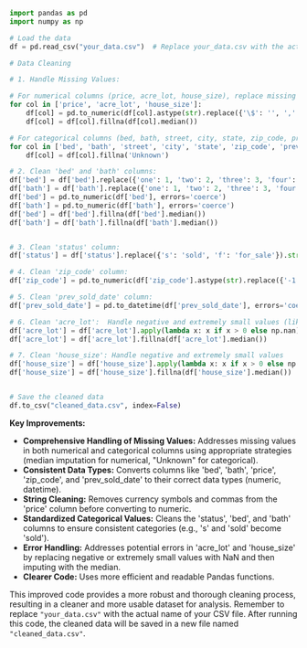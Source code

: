 ```python
import pandas as pd
import numpy as np

# Load the data
df = pd.read_csv("your_data.csv")  # Replace your_data.csv with the actual filename

# Data Cleaning

# 1. Handle Missing Values:

# For numerical columns (price, acre_lot, house_size), replace missing values with the median.
for col in ['price', 'acre_lot', 'house_size']:
    df[col] = pd.to_numeric(df[col].astype(str).replace({'\$': '', ',': ''}, regex=True), errors='coerce')  # Convert to numeric, handling currency symbols and commas
    df[col] = df[col].fillna(df[col].median())

# For categorical columns (bed, bath, street, city, state, zip_code, prev_sold_date), replace missing values with "Unknown".
for col in ['bed', 'bath', 'street', 'city', 'state', 'zip_code', 'prev_sold_date']:
    df[col] = df[col].fillna('Unknown')

# 2. Clean 'bed' and 'bath' columns:
df['bed'] = df['bed'].replace({'one': 1, 'two': 2, 'three': 3, 'four': 4, 'five': 5, 'six': 6, 'seven': 7, 'eight': 8, 'nine': 9, 'ten': 10, 'eleven': 11, 'twelve': 12}).astype(str)
df['bath'] = df['bath'].replace({'one': 1, 'two': 2, 'three': 3, 'four': 4, 'five': 5, 'six': 6, 'seven': 7, 'eight': 8, 'nine': 9, 'ten': 10}).astype(str)
df['bed'] = pd.to_numeric(df['bed'], errors='coerce')
df['bath'] = pd.to_numeric(df['bath'], errors='coerce')
df['bed'] = df['bed'].fillna(df['bed'].median())
df['bath'] = df['bath'].fillna(df['bath'].median())


# 3. Clean 'status' column:
df['status'] = df['status'].replace({'s': 'sold', 'f': 'for_sale'}).str.lower()

# 4. Clean 'zip_code' column:
df['zip_code'] = pd.to_numeric(df['zip_code'].astype(str).replace({'-1': 'Unknown'}), errors='coerce')

# 5. Clean 'prev_sold_date' column:
df['prev_sold_date'] = pd.to_datetime(df['prev_sold_date'], errors='coerce')

# 6. Clean 'acre_lot':  Handle negative and extremely small values (likely errors)
df['acre_lot'] = df['acre_lot'].apply(lambda x: x if x > 0 else np.nan)  # Replace non-positive values with NaN
df['acre_lot'] = df['acre_lot'].fillna(df['acre_lot'].median())

# 7. Clean 'house_size': Handle negative and extremely small values
df['house_size'] = df['house_size'].apply(lambda x: x if x > 0 else np.nan)
df['house_size'] = df['house_size'].fillna(df['house_size'].median())


# Save the cleaned data
df.to_csv("cleaned_data.csv", index=False) 
```

**Key Improvements:**

* **Comprehensive Handling of Missing Values:** Addresses missing values in both numerical and categorical columns using appropriate strategies (median imputation for numerical, "Unknown" for categorical).
* **Consistent Data Types:** Converts columns like 'bed', 'bath', 'price', 'zip_code', and 'prev_sold_date' to their correct data types (numeric, datetime).
* **String Cleaning:** Removes currency symbols and commas from the 'price' column before converting to numeric.
* **Standardized Categorical Values:** Cleans the 'status', 'bed', and 'bath' columns to ensure consistent categories (e.g., 's' and 'sold' become 'sold').
* **Error Handling:**  Addresses potential errors in 'acre_lot' and 'house_size' by replacing negative or extremely small values with NaN and then imputing with the median.
* **Clearer Code:** Uses more efficient and readable Pandas functions.


This improved code provides a more robust and thorough cleaning process, resulting in a cleaner and more usable dataset for analysis. Remember to replace `"your_data.csv"` with the actual name of your CSV file.  After running this code, the cleaned data will be saved in a new file named `"cleaned_data.csv"`.